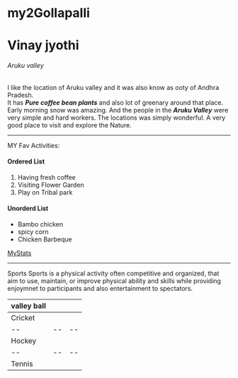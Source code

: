 # my2Gollapalli
# Vinay jyothi
###### Aruku valley

 I like the location of Aruku valley and it was also know as ooty of Andhra Pradesh.<br>It has ***Pure coffee bean plants*** and also lot of greenary around that place.<br> Early morning snow was amazing.
 And the people in the ***Aruku Valley*** were very simple and hard workers. The locations was simply wonderful. A very good place to visit and explore the Nature.

 ---
 MY Fav Activities:
 #### Ordered List
 1. Having fresh coffee 
 2. Visiting Flower Garden
 3. Play on Tribal park
 #### Unorderd List
 * Bambo chicken
 * spicy corn
 * Chicken Barbeque

[MyStats](https://github.com/VinayJyothi/my2Gollapalli/blob/main/MyStats.md) 

---
Sports
Sports is a physical activity often competitive and organized, that aim to use, maintain, or improve physical ability and skills  while providing enjoymnet to participants and also entertainment to spectators.

| valley ball|  |  |
| -- | -- | -- |
| Cricket |  |  |
| -- | -- | -- |
| Hockey |  |  |
| -- | -- | --|
| Tennis |  |  |


